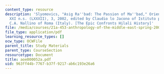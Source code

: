 ```yaml
---
content_type: resource
description: 'Slyomovics, "Asig Ra''bad: The Passion of Ma''bad," Oriente Moderno,
  XXI n.s. (LXXXII), 3, 2002, edited by Claudio lo Jacono of Istituto per l''Oriente
  C.A. Nallino of Roma (Italy). [The Epic Confronts Hilali History]'
file: /media/courses/21a-453-anthropology-of-the-middle-east-spring-2004/963ff44b7767b37f9217ab6c193e26a6_aoe000052a.pdf
file_type: application/pdf
learning_resource_types: []
ocw_type: OCWFile
parent_title: Study Materials
parent_type: CourseSection
resourcetype: Document
title: aoe000052a.pdf
uid: 963ff44b-7767-b37f-9217-ab6c193e26a6
---
```

